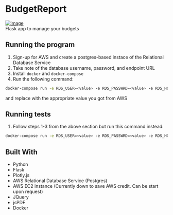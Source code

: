 # BudgetReport
[![image](https://travis-ci.org/TomOrth/BudgetReport.svg?branch=master)](https://travis-ci.org/TomOrth/BudgetReport) <br />
Flask app to manage your budgets

## Running the program

1. Sign-up for AWS and create a postgres-based instace of the Relational Database Service
2. Take note of the database username, password, and endpoint URL
3. Install `docker` and `docker-compose`
4. Run the following command:
```bash
docker-compose run -e RDS_USER=<value> -e RDS_PASSWRD=<value> -e RDS_HOST=<value> --service-ports app
```
and replace <value> with the appropriate value you got from AWS

## Running tests

1. Follow steps 1-3 from the above section but run this command instead:
```bash
docker-compose run -e RDS_USER=<value> -e RDS_PASSWRD=<value> -e RDS_HOST=<value> --service-ports test
```

## Built With
* Python
* Flask
* Plotly.js
* AWS Relational Database Service (Postgres)
* AWS EC2 instance (Currently down to save AWS credit. Can be start upon request)
* JQuery
* jsPDF
* Docker

